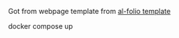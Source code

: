 Got from webpage template from  [al-folio template](https://github.com/alshedivat/al-folio/tree/master)


docker compose up